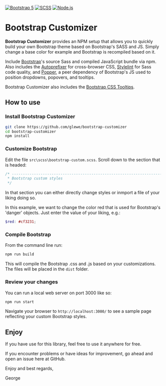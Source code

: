 [![Bootstrap 5](https://img.shields.io/badge/Bootstrap%205-7952b3.svg)](https://www.getbootstrap.com/)
[![SCSS](https://img.shields.io/badge/SCSS-c46c98.svg)](https://sass-lang.com/)
[![Node.js](https://img.shields.io/badge/Node.js-6eaa51.svg)](https://nodejs.org/en/)

# Bootstrap Customizer

**Bootstrap Customizer** provides an NPM setup that allows you to quickly build your own Bootstrap theme based on Bootstrap's SASS and JS. Simply change a base color for example and Bootstrap is recompiled based on it.

Include [Bootstrap](https://getbootstrap.com)'s source Sass and compiled JavaScript bundle via npm. Also includes the [Autoprefixer](https://github.com/postcss/autoprefixer) for cross-browser CSS, [Stylelint](https://stylelint.io) for Sass code quality, and [Popper](https://popper.js.org), a peer dependency of Bootstrap's JS used to position dropdowns, popovers, and tooltips.

Bootstrap Customizer also includes the [Bootstrap CSS Tooltips](https://github.com/glewe/bootstrap-css-tooltips).

## How to use

### Install Bootstrap Customizer

```sh
git clone https://github.com/glewe/bootstrap-customizer
cd bootstrap-customizer
npm install
```
### Customize Bootstrap

Edit the file `src\scss\bootstrap-custom.scss`. Scroll down to the section that is headed:

```scss
/* ----------------------------------------------------------------------------
 * Bootstrap custom styles
 */
```
In that section you can either directly change styles or inmport a file of your liking doing so.

In this example, we want to change the color red that is used for Bootstrap's 'danger' objects. Just enter the value of your liking, e.g.:

```scss
$red: #cf3231;
```
### Compile Bootstrap

From the command line run:

```sh
npm run build
```
This will compile the Bootstrap .css and .js based on your customizations. The files will be placed in the `dist` folder.

### Review your changes

You can run a local web server on port 3000 like so:

```sh
npm run start
```
Navigate your browser to `http://localhost:3000/` to see a sample page reflecting your custom Bootstrap styles.

## Enjoy

If you have use for this library, feel free to use it anywhere for free.

If you encounter problems or have ideas for improvement, go ahead and open an issue here at GitHub.

Enjoy and best regards,

George

